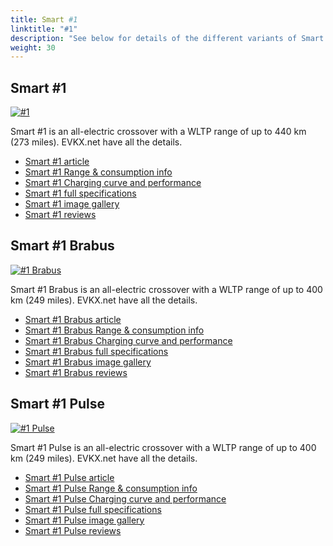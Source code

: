 ```yaml
---
title: Smart #1
linktitle: "#1"
description: "See below for details of the different variants of Smart #1"
weight: 30
---
```

## Smart #1

<a href="/models/smart/hash1/hash1/"><img src="https://media.evkx.net/multimedia/models/smart/hash1/hash1/main_1_st.jpg" class="img-fluid" alt="#1" ></a>

Smart #1 is an all-electric crossover with a WLTP range of up to 440 km (273 miles). EVKX.net have all the details. 

- [Smart #1 article](/models/smart/hash1/hash1/)
- [Smart #1 Range & consumption info](/models/smart/hash1/hash1/rangeandconsumption)
- [Smart #1 Charging curve and performance](/models/smart/hash1/hash1/chargingcurve)
- [Smart #1 full specifications](/models/smart/hash1/hash1/specifications)
- [Smart #1 image gallery](/models/smart/hash1/hash1/gallery)
- [Smart #1 reviews](/models/smart/hash1/hash1/reviews)

## Smart #1 Brabus

<a href="/models/smart/hash1/hash1_brabus/"><img src="https://media.evkx.net/multimedia/models/smart/hash1/hash1_brabus/main_1_st.jpg" class="img-fluid" alt="#1 Brabus" ></a>

Smart #1 Brabus is an all-electric crossover with a WLTP range of up to 400 km (249 miles). EVKX.net have all the details. 

- [Smart #1 Brabus article](/models/smart/hash1/hash1_brabus/)
- [Smart #1 Brabus Range & consumption info](/models/smart/hash1/hash1_brabus/rangeandconsumption)
- [Smart #1 Brabus Charging curve and performance](/models/smart/hash1/hash1_brabus/chargingcurve)
- [Smart #1 Brabus full specifications](/models/smart/hash1/hash1_brabus/specifications)
- [Smart #1 Brabus image gallery](/models/smart/hash1/hash1_brabus/gallery)
- [Smart #1 Brabus reviews](/models/smart/hash1/hash1_brabus/reviews)

## Smart #1 Pulse

<a href="/models/smart/hash1/hash1_pulse/"><img src="https://media.evkx.net/multimedia/models/smart/hash1/hash1_pulse/main_1_st.jpg" class="img-fluid" alt="#1 Pulse" ></a>

Smart #1 Pulse is an all-electric crossover with a WLTP range of up to 400 km (249 miles). EVKX.net have all the details. 

- [Smart #1 Pulse article](/models/smart/hash1/hash1_pulse/)
- [Smart #1 Pulse Range & consumption info](/models/smart/hash1/hash1_pulse/rangeandconsumption)
- [Smart #1 Pulse Charging curve and performance](/models/smart/hash1/hash1_pulse/chargingcurve)
- [Smart #1 Pulse full specifications](/models/smart/hash1/hash1_pulse/specifications)
- [Smart #1 Pulse image gallery](/models/smart/hash1/hash1_pulse/gallery)
- [Smart #1 Pulse reviews](/models/smart/hash1/hash1_pulse/reviews)

